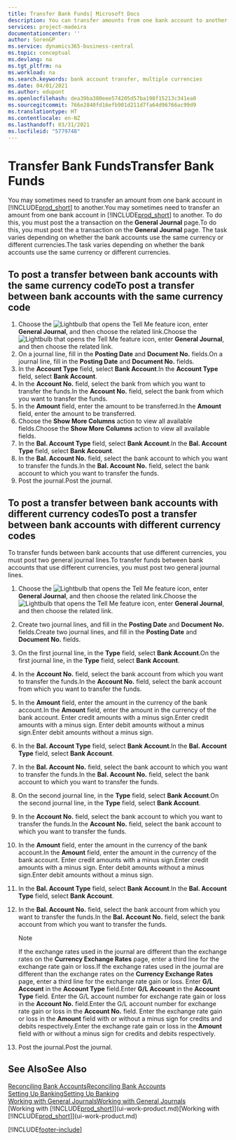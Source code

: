 ```yaml
---
title: Transfer Bank Funds| Microsoft Docs
description: You can transfer amounts from one bank account to another, including different currencies, by posting the transaction in the general journal.
services: project-madeira
documentationcenter: ''
author: SorenGP
ms.service: dynamics365-business-central
ms.topic: conceptual
ms.devlang: na
ms.tgt_pltfrm: na
ms.workload: na
ms.search.keywords: bank account transfer, multiple currencies
ms.date: 04/01/2021
ms.author: edupont
ms.openlocfilehash: dea39ba380eee574205d57ba198f15213c341ea0
ms.sourcegitcommit: 766e2840fd16efb901d211d7fa64d96766ac99d9
ms.translationtype: HT
ms.contentlocale: en-NZ
ms.lasthandoff: 03/31/2021
ms.locfileid: "5779748"
---
```

# <a name="transfer-bank-funds"></a><span data-ttu-id="0b10a-103">Transfer Bank Funds</span><span class="sxs-lookup"><span data-stu-id="0b10a-103">Transfer Bank Funds</span></span>
<span data-ttu-id="0b10a-104">You may sometimes need to transfer an amount from one bank account in [!INCLUDE[prod_short](includes/prod_short.md)] to another.</span><span class="sxs-lookup"><span data-stu-id="0b10a-104">You may sometimes need to transfer an amount from one bank account in [!INCLUDE[prod_short](includes/prod_short.md)] to another.</span></span> <span data-ttu-id="0b10a-105">To do this, you must post the a transaction on the **General Journal** page.</span><span class="sxs-lookup"><span data-stu-id="0b10a-105">To do this, you must post the a transaction on the **General Journal** page.</span></span> <span data-ttu-id="0b10a-106">The task varies depending on whether the bank accounts use the same currency or different currencies.</span><span class="sxs-lookup"><span data-stu-id="0b10a-106">The task varies depending on whether the bank accounts use the same currency or different currencies.</span></span>

## <a name="to-post-a-transfer-between-bank-accounts-with-the-same-currency-code"></a><span data-ttu-id="0b10a-107">To post a transfer between bank accounts with the same currency code</span><span class="sxs-lookup"><span data-stu-id="0b10a-107">To post a transfer between bank accounts with the same currency code</span></span>
1. <span data-ttu-id="0b10a-108">Choose the ![Lightbulb that opens the Tell Me feature](media/ui-search/search_small.png "Tell me what you want to do") icon, enter **General Journal**, and then choose the related link.</span><span class="sxs-lookup"><span data-stu-id="0b10a-108">Choose the ![Lightbulb that opens the Tell Me feature](media/ui-search/search_small.png "Tell me what you want to do") icon, enter **General Journal**, and then choose the related link.</span></span>
2. <span data-ttu-id="0b10a-109">On a journal line, fill in the **Posting Date** and **Document No.** fields.</span><span class="sxs-lookup"><span data-stu-id="0b10a-109">On a journal line, fill in the **Posting Date** and **Document No.** fields.</span></span>
3. <span data-ttu-id="0b10a-110">In the **Account Type** field, select **Bank Account**.</span><span class="sxs-lookup"><span data-stu-id="0b10a-110">In the **Account Type** field, select **Bank Account**.</span></span>
4. <span data-ttu-id="0b10a-111">In the **Account No.** field, select the bank from which you want to transfer the funds.</span><span class="sxs-lookup"><span data-stu-id="0b10a-111">In the **Account No.** field, select the bank from which you want to transfer the funds.</span></span>
5. <span data-ttu-id="0b10a-112">In the **Amount** field, enter the amount to be transferred.</span><span class="sxs-lookup"><span data-stu-id="0b10a-112">In the **Amount** field, enter the amount to be transferred.</span></span>
6. <span data-ttu-id="0b10a-113">Choose the **Show More Columns** action to view all available fields.</span><span class="sxs-lookup"><span data-stu-id="0b10a-113">Choose the **Show More Columns** action to view all available fields.</span></span>
7. <span data-ttu-id="0b10a-114">In the **Bal. Account Type** field, select **Bank Account**.</span><span class="sxs-lookup"><span data-stu-id="0b10a-114">In the **Bal. Account Type** field, select **Bank Account**.</span></span>
8. <span data-ttu-id="0b10a-115">In the **Bal. Account No.** field, select the bank account to which you want to transfer the funds.</span><span class="sxs-lookup"><span data-stu-id="0b10a-115">In the **Bal. Account No.** field, select the bank account to which you want to transfer the funds.</span></span>
9. <span data-ttu-id="0b10a-116">Post the journal.</span><span class="sxs-lookup"><span data-stu-id="0b10a-116">Post the journal.</span></span>

## <a name="to-post-a-transfer-between-bank-accounts-with-different-currency-codes"></a><span data-ttu-id="0b10a-117">To post a transfer between bank accounts with different currency codes</span><span class="sxs-lookup"><span data-stu-id="0b10a-117">To post a transfer between bank accounts with different currency codes</span></span>
<span data-ttu-id="0b10a-118">To transfer funds between bank accounts that use different currencies, you must post two general journal lines.</span><span class="sxs-lookup"><span data-stu-id="0b10a-118">To transfer funds between bank accounts that use different currencies, you must post two general journal lines.</span></span>

1. <span data-ttu-id="0b10a-119">Choose the ![Lightbulb that opens the Tell Me feature](media/ui-search/search_small.png "Tell me what you want to do") icon, enter **General Journal**, and then choose the related link.</span><span class="sxs-lookup"><span data-stu-id="0b10a-119">Choose the ![Lightbulb that opens the Tell Me feature](media/ui-search/search_small.png "Tell me what you want to do") icon, enter **General Journal**, and then choose the related link.</span></span>
2. <span data-ttu-id="0b10a-120">Create two journal lines, and fill in the **Posting Date** and **Document No.** fields.</span><span class="sxs-lookup"><span data-stu-id="0b10a-120">Create two journal lines, and fill in the **Posting Date** and **Document No.** fields.</span></span>
3. <span data-ttu-id="0b10a-121">On the first journal line, in the **Type** field, select **Bank Account**.</span><span class="sxs-lookup"><span data-stu-id="0b10a-121">On the first journal line, in the **Type** field, select **Bank Account**.</span></span>
4. <span data-ttu-id="0b10a-122">In the **Account No.** field, select the bank account from which you want to transfer the funds.</span><span class="sxs-lookup"><span data-stu-id="0b10a-122">In the **Account No.** field, select the bank account from which you want to transfer the funds.</span></span>
5. <span data-ttu-id="0b10a-123">In the **Amount** field, enter the amount in the currency of the bank account.</span><span class="sxs-lookup"><span data-stu-id="0b10a-123">In the **Amount** field, enter the amount in the currency of the bank account.</span></span> <span data-ttu-id="0b10a-124">Enter credit amounts with a minus sign.</span><span class="sxs-lookup"><span data-stu-id="0b10a-124">Enter credit amounts with a minus sign.</span></span> <span data-ttu-id="0b10a-125">Enter debit amounts without a minus sign.</span><span class="sxs-lookup"><span data-stu-id="0b10a-125">Enter debit amounts without a minus sign.</span></span>
6. <span data-ttu-id="0b10a-126">In the **Bal. Account Type** field, select **Bank Account**.</span><span class="sxs-lookup"><span data-stu-id="0b10a-126">In the **Bal. Account Type** field, select **Bank Account**.</span></span>
7. <span data-ttu-id="0b10a-127">In the **Bal. Account No.** field, select the bank account to which you want to transfer the funds.</span><span class="sxs-lookup"><span data-stu-id="0b10a-127">In the **Bal. Account No.** field, select the bank account to which you want to transfer the funds.</span></span>
8. <span data-ttu-id="0b10a-128">On the second journal line, in the **Type** field, select **Bank Account**.</span><span class="sxs-lookup"><span data-stu-id="0b10a-128">On the second journal line, in the **Type** field, select **Bank Account**.</span></span>
9. <span data-ttu-id="0b10a-129">In the **Account No.** field, select the bank account to which you want to transfer the funds.</span><span class="sxs-lookup"><span data-stu-id="0b10a-129">In the **Account No.** field, select the bank account to which you want to transfer the funds.</span></span>
10. <span data-ttu-id="0b10a-130">In the **Amount** field, enter the amount in the currency of the bank account.</span><span class="sxs-lookup"><span data-stu-id="0b10a-130">In the **Amount** field, enter the amount in the currency of the bank account.</span></span> <span data-ttu-id="0b10a-131">Enter credit amounts with a minus sign.</span><span class="sxs-lookup"><span data-stu-id="0b10a-131">Enter credit amounts with a minus sign.</span></span> <span data-ttu-id="0b10a-132">Enter debit amounts without a minus sign.</span><span class="sxs-lookup"><span data-stu-id="0b10a-132">Enter debit amounts without a minus sign.</span></span>
11. <span data-ttu-id="0b10a-133">In the **Bal. Account Type** field, select **Bank Account**.</span><span class="sxs-lookup"><span data-stu-id="0b10a-133">In the **Bal. Account Type** field, select **Bank Account**.</span></span>  
12. <span data-ttu-id="0b10a-134">In the **Bal. Account No.** field, select the bank account from which you want to transfer the funds.</span><span class="sxs-lookup"><span data-stu-id="0b10a-134">In the **Bal. Account No.** field, select the bank account from which you want to transfer the funds.</span></span>

    > [!NOTE]  
    > <span data-ttu-id="0b10a-135">If the exchange rates used in the journal are different than the exchange rates on the **Currency Exchange Rates** page, enter a third line for the exchange rate gain or loss.</span><span class="sxs-lookup"><span data-stu-id="0b10a-135">If the exchange rates used in the journal are different than the exchange rates on the **Currency Exchange Rates** page, enter a third line for the exchange rate gain or loss.</span></span> <span data-ttu-id="0b10a-136">Enter **G/L Account** in the **Account Type** field.</span><span class="sxs-lookup"><span data-stu-id="0b10a-136">Enter **G/L Account** in the **Account Type** field.</span></span> <span data-ttu-id="0b10a-137">Enter the G/L account number for exchange rate gain or loss in the **Account No.** field.</span><span class="sxs-lookup"><span data-stu-id="0b10a-137">Enter the G/L account number for exchange rate gain or loss in the **Account No.** field.</span></span> <span data-ttu-id="0b10a-138">Enter the exchange rate gain or loss in the **Amount** field with or without a minus sign for credits and debits respectively.</span><span class="sxs-lookup"><span data-stu-id="0b10a-138">Enter the exchange rate gain or loss in the **Amount** field with or without a minus sign for credits and debits respectively.</span></span>
13. <span data-ttu-id="0b10a-139">Post the journal.</span><span class="sxs-lookup"><span data-stu-id="0b10a-139">Post the journal.</span></span>

## <a name="see-also"></a><span data-ttu-id="0b10a-140">See Also</span><span class="sxs-lookup"><span data-stu-id="0b10a-140">See Also</span></span>
[<span data-ttu-id="0b10a-141">Reconciling Bank Accounts</span><span class="sxs-lookup"><span data-stu-id="0b10a-141">Reconciling Bank Accounts</span></span>](bank-manage-bank-accounts.md)  
[<span data-ttu-id="0b10a-142">Setting Up Banking</span><span class="sxs-lookup"><span data-stu-id="0b10a-142">Setting Up Banking</span></span>](bank-setup-banking.md)  
[<span data-ttu-id="0b10a-143">Working with General Journals</span><span class="sxs-lookup"><span data-stu-id="0b10a-143">Working with General Journals</span></span>](ui-work-general-journals.md)  
<span data-ttu-id="0b10a-144">[Working with [!INCLUDE[prod_short](includes/prod_short.md)]](ui-work-product.md)</span><span class="sxs-lookup"><span data-stu-id="0b10a-144">[Working with [!INCLUDE[prod_short](includes/prod_short.md)]](ui-work-product.md)</span></span>


[!INCLUDE[footer-include](includes/footer-banner.md)]